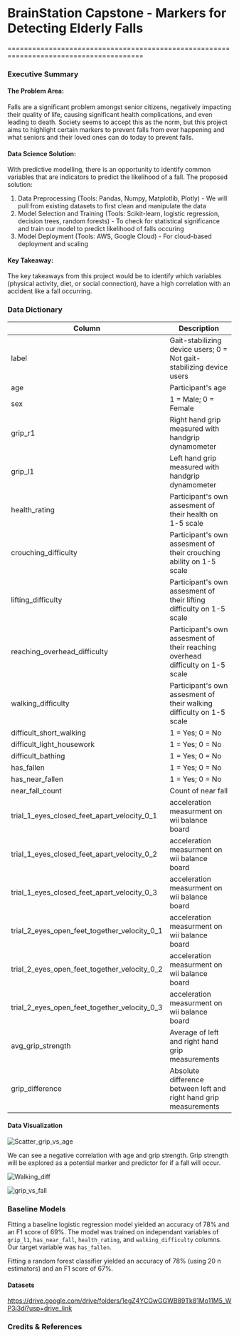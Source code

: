 # BrainStation Capstone - Markers for Detecting Elderly Falls
=======================================================================================

### Executive Summary

#### The Problem Area: 
Falls are a significant problem amongst senior citizens, negatively impacting their quality of life, causing significant health complications, and even leading to death. Society seems to accept this as the norm, but this project aims to highlight certain markers to prevent falls from ever happening and what seniors and their loved ones can do today to prevent falls. 

#### Data Science Solution:
With predictive modelling, there is an opportunity to identify common variables that are indicators to predict the likelihood of a fall. The proposed solution:
1) Data Preprocessing (Tools: Pandas, Numpy, Matplotlib, Plotly) - We will pull from existing datasets to first clean and manipulate the data
2) Model Selection and Training (Tools: Scikit-learn, logistic regression, decision trees, random forests) - To check for statistical significance and train our model to predict likelihood of falls occuring
3) Model Deployment (Tools: AWS, Google Cloud) - For cloud-based deployment and scaling

#### Key Takeaway:
The key takeaways from this project would be to identify which variables (physical activity, diet, or social connection), have a high correlation with an accident like a fall occurring. 

### Data Dictionary

Column | Description
----------|------------
label | Gait-stabilizing device users; 0 = Not gait-stabilizing device users
age | Participant's age
sex | 1 = Male; 0 = Female
grip_r1 | Right hand grip measured with handgrip dynamometer
grip_l1 | Left hand grip measured with handgrip dynamometer
health_rating | Participant's own assesment of their health on 1-5 scale
crouching_difficulty | Participant's own assesment of their crouching ability on 1-5 scale
lifting_difficulty | Participant's own assesment of their lifting difficulty on 1-5 scale
reaching_overhead_difficulty | Participant's own assesment of their reaching overhead difficulty on 1-5 scale
walking_difficulty | Participant's own assesment of their walking difficulty on 1-5 scale
difficult_short_walking | 1 = Yes; 0 = No
difficult_light_housework | 1 = Yes; 0 = No
difficult_bathing | 1 = Yes; 0 = No
has_fallen | 1 = Yes; 0 = No
has_near_fallen | 1 = Yes; 0 = No
near_fall_count | Count of near fall
trial_1_eyes_closed_feet_apart_velocity_0_1 | acceleration measurment on wii balance board
trial_1_eyes_closed_feet_apart_velocity_0_2 | acceleration measurment on wii balance board
trial_1_eyes_closed_feet_apart_velocity_0_3 | acceleration measurment on wii balance board
trial_2_eyes_open_feet_together_velocity_0_1 | acceleration measurment on wii balance board
trial_2_eyes_open_feet_together_velocity_0_2 | acceleration measurment on wii balance board
trial_2_eyes_open_feet_together_velocity_0_3 | acceleration measurment on wii balance board
avg_grip_strength | Average of left and right hand grip measurements
grip_difference | Absolute difference between left and right hand grip measurements

#### Data Visualization

![Scatter_grip_vs_age](https://github.com/timpengg/bstn_capstone_Apr2024/assets/124457182/44388a22-75dc-4a2b-8fe8-10ec7665f948)

We can see a negative correlation with age and grip strength. Grip strength will be explored as a potential marker and predictor for if a fall will occur. 

![Walking_diff](https://github.com/timpengg/bstn_capstone_Apr2024/assets/124457182/eb42445e-e5c1-47c9-9c7e-dae6fd42a6f0)

![grip_vs_fall](https://github.com/timpengg/bstn_capstone_Apr2024/assets/124457182/e677acf4-2632-4625-993f-fd765c5c8a37)


### Baseline Models

Fitting a baseline logistic regression model yielded an accuracy of 78% and an F1 score of 69%. The model was trained on independant variables of `grip_l1`, `has_near_fall`, `health_rating`, and `walking_difficulty` columns. Our target variable was `has_fallen`. 

Fitting a random forest classifier yielded an accuracy of 78% (using 20 n estimators) and an F1 score of 67%.

#### Datasets

https://drive.google.com/drive/folders/1egZ4YCGwGGWB89Tk81Mo11M5_WP3i3di?usp=drive_link

### Credits & References


